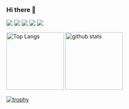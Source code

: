 ### Hi there 👋
![](https://github-profile-summary-cards.vercel.app/api/cards/profile-details?username=KoushiHiraoka&count_private=true&theme=onedark)
![](https://github-profile-summary-cards.vercel.app/api/cards/repos-per-language?username=KoushiHiraoka&count_private=true&theme=onedark)
![](https://github-profile-summary-cards.vercel.app/api/cards/most-commit-language?username=KoushiHiraoka&count_private=true&theme=onedark)
![](https://github-profile-summary-cards.vercel.app/api/cards/stats?username=KoushiHiraoka&count_private=true&theme=onedark)
![](https://github-profile-summary-cards.vercel.app/api/cards/productive-time?username=KoushiHiraoka&count_private=true&theme=onedark)

<p align="left"> 
  <img alt="Top Langs" height="150px" src="https://github-readme-stats.vercel.app/api/top-langs/?username=KoushiHiraoka&layout=compact&count_private=true&show_icons=true&theme=onedark" />
  <img alt="github stats" height="150px" src="https://github-readme-stats.vercel.app/api?username=KoushiHiraoka&count_private=true&show_icons=true&show_icons=true&theme=onedark" />
</p>

[![trophy](https://github-profile-trophy.vercel.app/?username=KoushiHiraoka&theme=onedark&column=7
)](https://github.com/ryo-ma/github-profile-trophy)

<!--
**KoushiHiraoka/KoushiHiraoka** is a ✨ _special_ ✨ repository because its `README.md` (this file) appears on your GitHub profile.

Here are some ideas to get you started:

- 🔭 I’m currently working on ...
- 🌱 I’m currently learning ...
- 👯 I’m looking to collaborate on ...
- 🤔 I’m looking for help with ...
- 💬 Ask me about ...
- 📫 How to reach me: ...
- 😄 Pronouns: ...
- ⚡ Fun fact: ...
-->
